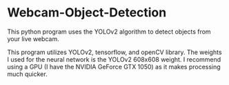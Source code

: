 # Webcam-Object-Detection
This python program uses the YOLOv2 algorithm to detect objects from your live webcam.

This program utilizes YOLOv2, tensorflow, and openCV library. The weights I used for the neural network is the YOLOv2 608x608 weight. I recommend using a GPU (I have the NVIDIA GeForce GTX 1050) as it makes processing much quicker.
